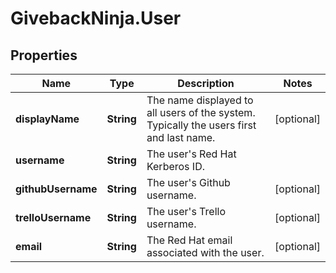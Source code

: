 # GivebackNinja.User

## Properties

Name | Type | Description | Notes
------------ | ------------- | ------------- | -------------
**displayName** | **String** | The name displayed to all users of the system. Typically the users first and last name. | [optional] 
**username** | **String** | The user&#39;s Red Hat Kerberos ID. | 
**githubUsername** | **String** | The user&#39;s Github username. | [optional] 
**trelloUsername** | **String** | The user&#39;s Trello username. | [optional] 
**email** | **String** | The Red Hat email associated with the user. | [optional] 


